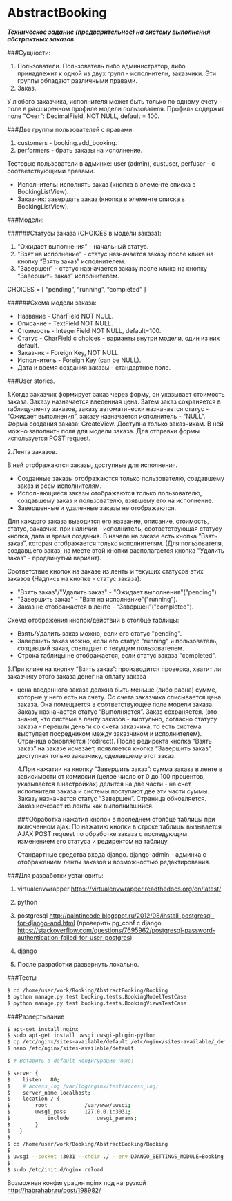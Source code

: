 # AbstractBooking

***Техническое задание (предварительное) на систему выполнения абстрактных заказов***

###Сущности:
1. Пользователи. Пользователь либо администратор, либо принадлежит к одной из двух групп - исполнители, заказчики. Эти группы обладают различными правами.
2. Заказ.

У любого заказчика, исполнителя может быть только по одному счету - поле в расширенном профиле модели пользователя. Профиль содержит поле "Счет":
DecimalField, NOT NULL, default = 100.

###Две группы пользователей с правами:
1. customers - booking.add_booking.
2. performers - брать заказы на исполнение.  

Тестовые пользователи в админке: user (admin), custuser, perfuser - с соответствующими правами.

- Исполнитель: исполнять заказ (кнопка в элементе списка в BookingListView).
- Заказчик: завершать заказ (кнопка в элементе списка в BookingListView).


###Модели:

######Статусы заказа (CHOICES в модели заказа):
1. "Ожидает выполнения" - начальный статус.
2. "Взят на исполнение" - статус назначается заказу после клика на кнопку
“Взять заказ” исполнителем.
3. "Завершен" - статус назначается заказу после клика на кнопку “Завершить заказ”
исполнителем.

CHOICES = [ “pending”, “running”, “completed” ]

######Схема модели заказа:
- Название - CharField NOT NULL.
- Описание - TextField NOT NULL.
- Стоимость - IntegerField NOT NULL, default=100.
- Статус - CharField с choices - варианты внутри модели, один из них default.
- Заказчик - Foreign Key, NOT NULL.
- Исполнитель - Foreign Key (can be NULL).
- Дата и время создания заказы - стандартное поле.


###User stories.

1.Когда заказчик формирует заказ через форму, он указывает стоимость заказа.
Заказу назначается введенная цена. Затем заказ сохраняется в таблицу-ленту
заказов, заказу автоматически назначается статуc - “Ожидает выполнения”,
заказу назначается исполнитель - "NULL".
Форма создания заказа: CreateView. Доступна только заказчикам. В ней можно
заполнить поля для модели заказа.
Для отправки формы используется POST request.

2.Лента заказов.

В ней отображаются заказы, доступные для исполнения.
- Созданные заказы отображаются только пользователю, создавшему заказ и
всем исполнителям.
- Исполняющиеся заказы отображаются только пользователю, создавшему заказ и
пользователю, взявшему его на исполнение.
- Завершенные и удаленные заказы не отображаются.

Для каждого заказа выводится его название, описание, стоимость, статус,
заказчик, при наличии - исполнитель, соответствующая статусу кнопка, дата и
время создания. В начале на заказе есть кнопка “Взять заказ”, которая
отображается только исполнителям. (Для пользователя, создавшего заказ, на месте
  этой кнопки располагается кнопка "Удалить заказ" - продвинутый вариант).

  Соответствие кнопок на заказе из ленты и текущих статусов этих заказов
  (Надпись на кнопке - статус заказа):
  - "Взять заказ"/"Удалить заказ" - "Ожидает выполнения"("pending").
  - "Завершить заказ" - "Взят на исполнение"("running").
  - Заказ не отображается в ленте - “Завершен”("completed").


  Схема отображения кнопок/действий в столбце таблицы:
  - Взять/Удалить заказ можно, если его статус "pending".
  - Завершить заказ можно, если его статус "running" и пользователь, создавший
  заказ, совпадает с текущим пользователем.
  - Строка таблицы не отображается, если статус заказа "completed".


  3.При клике на кнопку “Взять заказ”:
  производится проверка, хватит ли заказчику этого заказа денег на оплату заказа
  - цена введенного заказа должна быть меньше (либо равна) сумме, которые у него
  есть на счету. Со счета заказчика списывается цена заказа. Она помещается в
  соответствующее поле модели заказа. Заказу назначается  статус “Выполняется”.
  Заказ сохраняется. (это значит, что системе в ленту заказов - виртульно,
    согласно статусу заказа - перешли деньги со счета заказчика, то есть система
    выступает посредником между заказчиком и исполнителем).
    Страница обновляется (redirect).
    После редиректа кнопка “Взять заказ” на заказе исчезает, появляется кнопка
    “Завершить заказ”, доступная только заказчику, сделавшему этот заказ.

    4.При нажатии на кнопку “Завершить заказ”:
    сумма заказа в ленте в зависимости от комиссии (целое число от 0 до 100
      процентов, указывается в настройках) делится на две части - на счет
      исполнителя заказа и системы поступают две эти части суммы. Заказу назначается
      статус “Завершен”. Страница обновляется. Заказ исчезает из ленты как
      выполнившийся.

      ###Обработка нажатия кнопок в последнем столбце таблицы при включенном ajax:
      По нажатию кнопки в строке таблицы вызывается AJAX POST request по обработке
      заказа с последующим изменением его статуса и редиректом на таблицу.

      Стандартные средства входа django.
      django-admin - админка с отображением ленты заказов и возможностью редактирования.


###Для разработки установить:

1. virtualenvwrapper
https://virtualenvwrapper.readthedocs.org/en/latest/

2. python

3. postgresql http://paintincode.blogspot.ru/2012/08/install-postgresql-for-django-and.html
(проверить pg_conf с django https://stackoverflow.com/questions/7695962/postgresql-password-authentication-failed-for-user-postgres)

4. django

5. После разработки развернуть локально.


###Тесты

```sh
$ cd /home/user/work/Booking/AbstractBooking/Booking
$ python manage.py test booking.tests.BookingModelTestCase
$ python manage.py test booking.tests.BookingViewsTestCase
```

###Развертывание

```sh
$ apt-get install nginx
$ sudo apt-get install uwsgi uwsgi-plugin-python
$ cp /etc/nginx/sites-available/default /etc/nginx/sites-available/_default
$ nano /etc/nginx/sites-available/default

$ # Вставить в default конфигурацию ниже:

$ server {
$    listen   80;
$    # access_log /var/log/nginx/test/access_log;
$    server_name localhost;
$    location / {
$        root            /var/www/uwsgi;
$        uwsgi_pass      127.0.0.1:3031;
$            include         uwsgi_params;
$        }
$   }
$   
$ cd /home/user/work/Booking/AbstractBooking/Booking
$ 
$ uwsgi --socket :3031 --chdir ./ --env DJANGO_SETTINGS_MODULE=Booking.settings --module "django.core.wsgi:get_wsgi_application()"
$   
$ sudo /etc/init.d/nginx reload
```

Возможная конфигурация nginx под нагрузкой
http://habrahabr.ru/post/198982/
